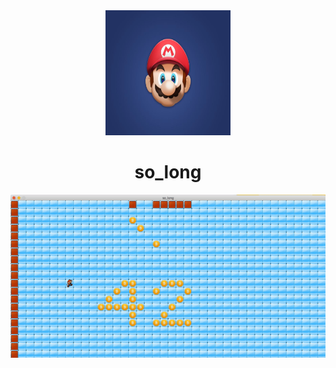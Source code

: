 <div align="center">
  <img src="images/mario.jpeg" width="200" height="200"/>
  <h1>so_long</h1>
  <img src="images/game.gif"/>
</div>
